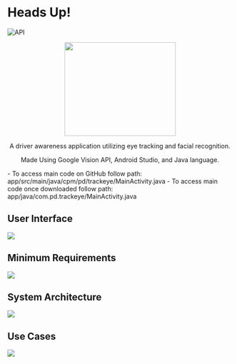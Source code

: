 # Heads Up!
![API](https://img.shields.io/badge/API-15%2B-brightgreen.svg?style=flat)

<p align="center">
	<img src="https://i.imgur.com/F7gKEBK.png" width="249" height ="210"/>
</p>

<p align="center">
	A driver awareness application utilizing eye tracking and facial recognition.
</p>

<p align="center">
	Made Using Google Vision API, Android Studio, and Java language.
</p>


<p align="left">
	- To access main code on GitHub follow path: app/src/main/java/cpm/pd/trackeye/MainActivity.java
	- To access main code once downloaded follow path: app/java/com.pd.trackeye/MainActivity.java
</p>

## User Interface
![](https://i.imgur.com/yReGjWb.png)

## Minimum Requirements
![](https://i.imgur.com/qUFMHfh.png)

## System Architecture
![](https://i.imgur.com/nIkpTw5.png)

## Use Cases
![](https://i.imgur.com/Zx6YTz9.png)

